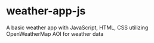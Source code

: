 # weather-app-js
A basic weather app with JavaScript, HTML, CSS utilizing OpenWeatherMap AOI for weather data
